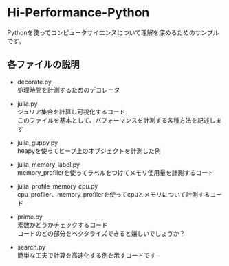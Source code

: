 # Hi-Performance-Python
Pythonを使ってコンピュータサイエンスについて理解を深めるためのサンプルです。

## 各ファイルの説明

- decorate.py  
処理時間を計測するためのデコレータ

- julia.py  
ジュリア集合を計算し可視化するコード  
このファイルを基本として、パフォーマンスを計測する各種方法を記述します

- julia_guppy.py  
heapyを使ってヒープ上のオブジェクトを計測した例  

- julia_memory_label.py  
memory_profilerを使ってラベルをつけてメモリ使用量を計測するコード

- julia_profile_memory_cpu.py  
cpu_profiler、memory_profilerを使ってcpuとメモリについて計測するコード

- prime.py  
素数かどうかチェックするコード  
コードのどの部分をベクタライズできると嬉しいでしょうか？

- search.py  
簡単な工夫で計算を高速化する例を示すコードです
